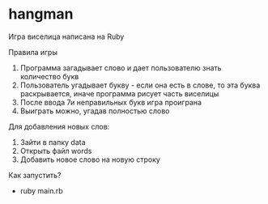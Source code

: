 # hangman

 Игра виселица написана на Ruby
 
 Правила игры
 1. Программа загадывает слово и дает пользователю знать количество букв
 2. Пользователь угадывает букву - если она есть в слове, то эта буква раскрывается, иначе программа рисует часть виселицы
 3. После ввода 7и неправильных букв игра проиграна
 4. Выиграть можно, угадав полностью слово
 
 Для добавления новых слов:
 1. Зайти в папку data
 2. Открыть файл words
 3. Добавить новое слово на новую строку
 
 Как запустить?
 - ruby main.rb
